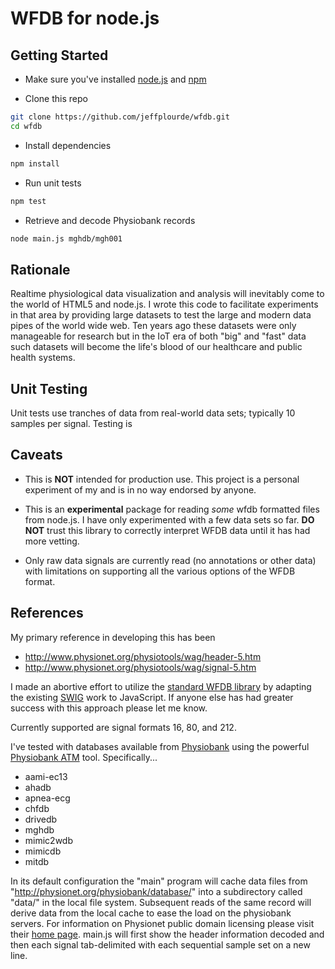 WFDB for node.js
================

Getting Started
--------------

* Make sure you've installed [node.js](https://nodejs.org/download/) and [npm](https://docs.npmjs.com/getting-started/installing-node)

* Clone this repo
```bash
git clone https://github.com/jeffplourde/wfdb.git
cd wfdb
```

* Install dependencies
```bash
npm install
```

* Run unit tests
```bash
npm test
```

* Retrieve and decode Physiobank records
```bash
node main.js mghdb/mgh001
```

Rationale
---------
Realtime physiological data visualization and analysis will inevitably come to the world of HTML5 and node.js.  I wrote this code to facilitate experiments in that area by providing large datasets to test the large and modern data pipes of the world wide web.  Ten years ago these datasets were only manageable for research but in the IoT era of both "big" and "fast" data such datasets will become the life's blood of our healthcare and public health systems.

Unit Testing
------------
Unit tests use tranches of data from real-world data sets; typically 10 samples per signal.  Testing is 

Caveats
-------
* This is __NOT__ intended for production use.  This project is a personal experiment of my and is in no way endorsed by anyone.

* This is an __experimental__ package for reading *some* wfdb formatted files from node.js.  I have only experimented with a few data sets so far.  __DO NOT__ trust this library to correctly interpret WFDB data until it has had more vetting.

* Only raw data signals are currently read (no annotations or other data) with limitations on supporting all the various options of the WFDB format.

References
----------
My primary reference in developing this has been 
* http://www.physionet.org/physiotools/wag/header-5.htm
* http://www.physionet.org/physiotools/wag/signal-5.htm 

I made an abortive effort to utilize the [standard WFDB library](http://www.physionet.org/physiotools/wfdb.shtml) by adapting the existing [SWIG](http://www.physionet.org/physiotools/wfdb.shtml#wfdb-swig) work to JavaScript.  If anyone else has had greater success with this approach please let me know.

Currently supported are signal formats 16, 80, and 212.

I've tested with databases available from [Physiobank](http://physionet.org/physiobank/) using the powerful [Physiobank ATM](http://physionet.org/cgi-bin/atm/ATM) tool.  Specifically...
* aami-ec13
* ahadb
* apnea-ecg
* chfdb
* drivedb
* mghdb
* mimic2wdb
* mimicdb
* mitdb

In its default configuration the "main" program will cache data files from "http://physionet.org/physiobank/database/" into a subdirectory called "data/" in the local file system.  Subsequent reads of the same record will derive data from the local cache to ease the load on the physiobank servers.  For information on Physionet public domain licensing please visit their [home page](http://physionet.org).  main.js will first show the header information decoded and then each signal tab-delimited with each sequential sample set on a new line.

